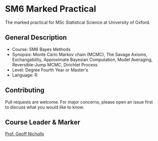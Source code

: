 # SM6 Marked Practical
The marked practical for MSc Statistical Science at University of Oxford.

## General Description
* Course: SM6 Bayes Methods
* Synopsis: Monte Carlo Markov chain (MCMC), The Savage Axioms, Exchangability, Approximate Bayesian Computation, Model Averaging, Reversible-Jump MCMC, Dirichlet Process
* Level: Degree Fourth Year or Master's
* Language: R

## Contributing
Pull requests are welcome. For major concerns, please open an issue first to discuss what you would like to know.

## Course Leader & Marker
[Prof. Geoff Nicholls](http://www.stats.ox.ac.uk/~nicholls/)
